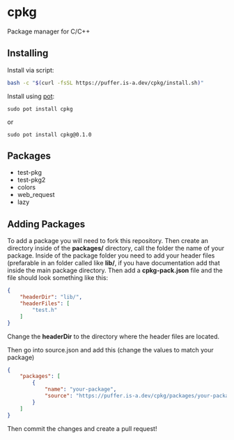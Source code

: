 # cpkg
Package manager for C/C++

## Installing

Install via script:
```bash
bash -c "$(curl -fsSL https://puffer.is-a.dev/cpkg/install.sh)"
```
Install using [pot](https://github.com/kevinalavik/pot):
```shell
sudo pot install cpkg
```
or
```shell
sudo pot install cpkg@0.1.0
```
## Packages
- test-pkg
- test-pkg2
- colors
- web_request
- lazy

## Adding Packages
To add a package you will need to fork this repository. Then create an directory inside of the **packages/** directory, call the folder the name of your package. Inside of the package folder you need to add your header files (prefarable in an folder called like **lib/**, if you have documentation add that inside the main package directory. Then add a **cpkg-pack.json** file and the file should look something like this:

```json
{
    "headerDir": "lib/",
    "headerFiles": [
        "test.h"
    ]
}
```
Change the **headerDir** to the directory where the header files are located.

Then go into source.json and add this (change the values to match your package)

```json
{
    "packages": [
        {
            "name": "your-package",
            "source": "https://puffer.is-a.dev/cpkg/packages/your-package/cpkg-pack.json"
        }
    ]
}
```
Then commit the changes and create a pull request!
